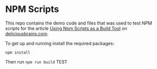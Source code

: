 # NPM Scripts

This repo contains the demo code and files that was used to test NPM scripts for the article [Using Npm Scripts as a Build Tool](https://deliciousbrains.com/npm-build-script/) on [deliciousbrains.com](https://deliciousbrains.com).

To get up and running install the required packages:

```
npm install
```

Then run `npm run build`
TEST
